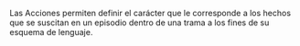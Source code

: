 Las Acciones permiten definir el carácter que le corresponde a los hechos que se suscitan en un episodio dentro de una trama a los fines de su esquema de lenguaje. 
